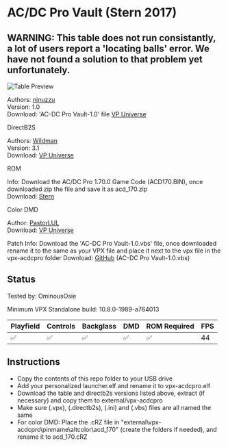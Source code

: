 # AC/DC Pro Vault (Stern 2017)

## WARNING: This table does not run consistantly, a lot of users report a 'locating balls' error. We have not found a solution to that problem yet unfortunately.

![Table Preview](https://vpuniverse.com/screenshots/monthly_2019_03/1368165697_acdc(Custom).png.c9f3a93877cd9a64bb486a7d5f3cd7f1.png)

Authors: [ninuzzu](https://vpuniverse.com/profile/5530-ninuzzu/)  
Version: 1.0  
Download: 'AC-DC Pro Vault-1.0' file [VP Universe](https://vpuniverse.com/files/file/5489-acdc/) 

DirectB2S

Authors: [Wildman](https://vpuniverse.com/profile/5-wildman/)  
Version: 3.1  
Download: [VP Universe](https://vpuniverse.com/files/file/3131-acdc-pro-stern-2012/)

ROM

Info: Download the AC/DC Pro 1.70.0 Game Code (ACD170.BIN), once downloaded zip the file and save it as acd_170.zip  
Download: [Stern](https://sternpinball.com/?post_type=game_code&s=dc)

Color DMD

Author: [PastorLUL](https://vpuniverse.com/profile/42770-pastorlul/)  
Download: [VP Universe](https://vpuniverse.com/files/file/17697-acdc-stern-2012-64-colors/)

Patch
Info: Download the 'AC-DC Pro Vault-1.0.vbs' file, once downloaded rename it to the same as your VPX file and place it next to the vpx file in the vpx-acdcpro folder 
Download: [GitHub](https://github.com/jsm174/vpx-standalone-scripts) (AC-DC Pro Vault-1.0.vbs)

## Status 

Tested by: OminousOsie

Minimum VPX Standalone build: 10.8.0-1989-a764013

| Playfield | Controls | Backglass | DMD | ROM Required | FPS | 
|-----------|----------|-----------|-----|--------------|-----|
| :white_check_mark: | :white_check_mark: | :white_check_mark: | :white_check_mark: | :white_check_mark: | 44 |

## Instructions

- Copy the contents of this repo folder to your USB drive
- Add your personalized launcher.elf and rename it to vpx-acdcpro.elf
- Download the table and directb2s versions listed above, extract (if necessary) and copy them to external/vpx-acdcpro
- Make sure (.vpx), (.directb2s), (.ini) and (.vbs) files are all named the same
- For color DMD: Place the .cRZ file in "external\vpx-acdcpro\pinmame\altcolor\acd_170" (create the folders if needed), and rename it to acd_170.cRZ
